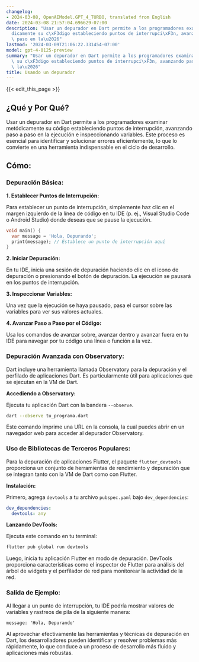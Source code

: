 ```yaml
---
changelog:
- 2024-03-08, OpenAIModel.GPT_4_TURBO, translated from English
date: 2024-03-08 21:57:04.696629-07:00
description: "Usar un depurador en Dart permite a los programadores examinar met\xF3\
  dicamente su c\xF3digo estableciendo puntos de interrupci\xF3n, avanzando paso a\
  \ paso en la\u2026"
lastmod: '2024-03-09T21:06:22.331454-07:00'
model: gpt-4-0125-preview
summary: "Usar un depurador en Dart permite a los programadores examinar met\xF3dicamente\
  \ su c\xF3digo estableciendo puntos de interrupci\xF3n, avanzando paso a paso en\
  \ la\u2026"
title: Usando un depurador
---
```


{{< edit_this_page >}}

## ¿Qué y Por Qué?

Usar un depurador en Dart permite a los programadores examinar metódicamente su código estableciendo puntos de interrupción, avanzando paso a paso en la ejecución e inspeccionando variables. Este proceso es esencial para identificar y solucionar errores eficientemente, lo que lo convierte en una herramienta indispensable en el ciclo de desarrollo.

## Cómo:

### Depuración Básica:

**1. Establecer Puntos de Interrupción:**

Para establecer un punto de interrupción, simplemente haz clic en el margen izquierdo de la línea de código en tu IDE (p. ej., Visual Studio Code o Android Studio) donde deseas que se pause la ejecución.

```dart
void main() {
  var message = 'Hola, Depurando';
  print(message); // Establece un punto de interrupción aquí
}
```

**2. Iniciar Depuración:**

En tu IDE, inicia una sesión de depuración haciendo clic en el icono de depuración o presionando el botón de depuración. La ejecución se pausará en los puntos de interrupción.

**3. Inspeccionar Variables:**

Una vez que la ejecución se haya pausado, pasa el cursor sobre las variables para ver sus valores actuales.

**4. Avanzar Paso a Paso por el Código:**

Usa los comandos de avanzar sobre, avanzar dentro y avanzar fuera en tu IDE para navegar por tu código una línea o función a la vez.

### Depuración Avanzada con Observatory:

Dart incluye una herramienta llamada Observatory para la depuración y el perfilado de aplicaciones Dart. Es particularmente útil para aplicaciones que se ejecutan en la VM de Dart.

**Accediendo a Observatory:**

Ejecuta tu aplicación Dart con la bandera `--observe`.

```bash
dart --observe tu_programa.dart
```

Este comando imprime una URL en la consola, la cual puedes abrir en un navegador web para acceder al depurador Observatory.

### Uso de Bibliotecas de Terceros Populares:

Para la depuración de aplicaciones Flutter, el paquete `flutter_devtools` proporciona un conjunto de herramientas de rendimiento y depuración que se integran tanto con la VM de Dart como con Flutter.

**Instalación:**

Primero, agrega `devtools` a tu archivo `pubspec.yaml` bajo `dev_dependencies`:

```yaml
dev_dependencies:
  devtools: any
```

**Lanzando DevTools:**

Ejecuta este comando en tu terminal:

```bash
flutter pub global run devtools
```

Luego, inicia tu aplicación Flutter en modo de depuración. DevTools proporciona características como el inspector de Flutter para análisis del árbol de widgets y el perfilador de red para monitorear la actividad de la red.

### Salida de Ejemplo:

Al llegar a un punto de interrupción, tu IDE podría mostrar valores de variables y rastreos de pila de la siguiente manera:

```
message: 'Hola, Depurando'
```

Al aprovechar efectivamente las herramientas y técnicas de depuración en Dart, los desarrolladores pueden identificar y resolver problemas más rápidamente, lo que conduce a un proceso de desarrollo más fluido y aplicaciones más robustas.
